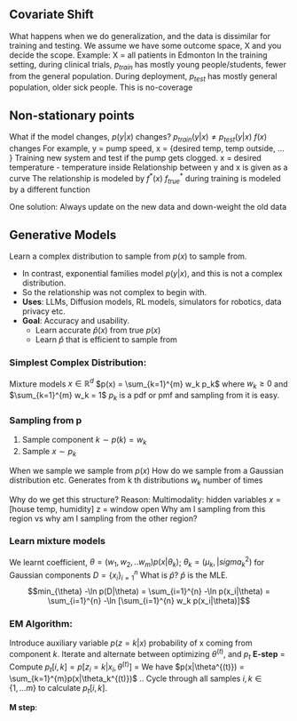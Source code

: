 ## Covariate Shift
What happens when we do generalization, and the data is dissimilar for training and testing. 
We assume we have some outcome space, X and you decide the scope. 
Example: X = all patients in Edmonton 
In the training setting, during clinical trials, $p_{train}$ has mostly young people/students, fewer from the general population. 
During deployment, $p_{test}$ has mostly general population, older sick people. 
This is no-coverage 
## Non-stationary points
What if the model changes, $p(y|x)$ changes? 
$p_{train}(y|x) \neq p_{test}(y|x)$ 
$f(x)$ changes
For example, y = pump speed, x = {desired temp, temp outside, ... }
Training new system and test if the pump gets clogged. 
x = desired temperature - temperature inside 
Relationship between y and x is given as a curve
The relationship is modeled by $f^*(x)$
$f^*_{true}$ during training is modeled by a different function 

One solution: Always update on the new data and down-weight the old data  

## Generative Models
Learn a complex distribution to sample from $p(x)$ to sample from.
- In contrast, exponential families model $p(y|x)$, and this is not a complex distribution. 
- So the relationship was not complex to begin with. 
- **Uses**: LLMs, Diffusion models, RL models, simulators for robotics, data privacy etc.
- **Goal**: Accuracy and usability. 
	- Learn accurate $\hat{p}(x)$ from true $p(x)$
	- Learn $\hat{p}$ that is efficient to sample from 

### Simplest Complex Distribution:
Mixture models $x \in \mathbb{R}^d$
$p(x) = \sum_{k=1}^{m} w_k p_k$ where $w_k \ge 0$ and $\sum_{k=1}^{m} w_k = 1$ 
$p_k$ is a pdf or pmf and sampling from it is easy. 
### Sampling from p
1. Sample component $k \sim p(k) = w_k$
2. Sample $x \sim p_k$

When we sample we sample from $p(x)$
How do we sample from a Gaussian distribution etc. 
Generates from k th distributions $w_k$ number of times

Why do we get this structure?
Reason: Multimodality: hidden variables
$x = [\text{house temp, humidity}]$ 
z = window open
Why am I sampling from this region vs why am I sampling from the other region?

### Learn mixture models
We learnt coefficient, 
$\theta = (w_1, w_2, .. w_m)p(x|\theta_k)$; $\theta_k = (\mu_k, |sigma_k^2)$ for Gaussian components
$D = \{x_i\}^n_{i=1}$ What is $\hat{p}$? 
$\hat{p}$ is the MLE.
$$min_{\theta} -\ln p(D|\theta) = \sum_{i=1}^{n} -\ln p(x_i|\theta) = \sum_{i=1}^{n} -\ln [\sum_{i=1}^{n} w_k p(x_i|\theta)]$$
### EM Algorithm:
Introduce auxiliary variable $p(z=k|x)$ probability of x coming from component $k$. 
Iterate and alternate between optimizing $\theta^{(t)}$, and $p_t$
**E-step** = Compute $p_t[i,k] = p[z_i=k|x_i, \theta^{(t)}]$ = 
We have $p(x|\theta^{(t)}) = \sum_{k=1}^{m}p(x|\theta_k^{(t)})$
..
Cycle through all samples $i, k \in \{1,...m\}$ to calculate $p_t[i,k]$.

**M step**: 